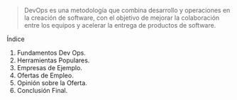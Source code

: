 > DevOps es una metodología que combina desarrollo y operaciones en la creación de software, con el objetivo de mejorar la colaboración entre los equipos y acelerar la entrega de productos de software. 

Índice
1. Fundamentos Dev Ops.
2. Herramientas Populares.
3. Empresas de Ejemplo.
4. Ofertas de Empleo.
5. Opinión sobre la Oferta.
6. Conclusión Final.

